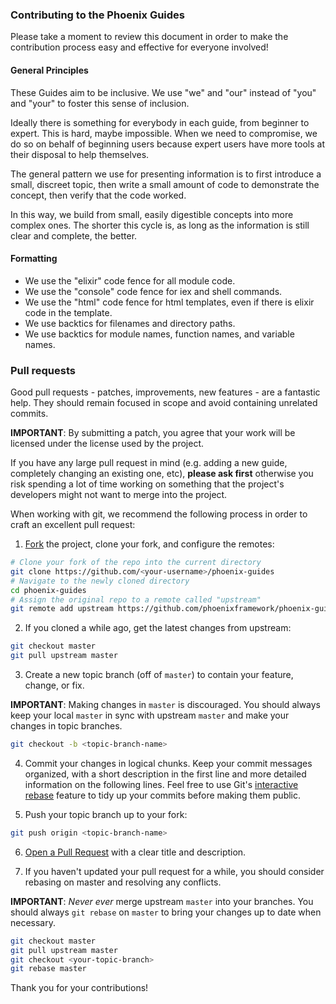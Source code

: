 ### Contributing to the Phoenix Guides

Please take a moment to review this document in order to make the contribution
process easy and effective for everyone involved!

#### General Principles

These Guides aim to be inclusive. We use "we" and "our" instead of "you" and
"your" to foster this sense of inclusion.

Ideally there is something for everybody in each guide, from beginner to expert.
This is hard, maybe impossible. When we need to compromise, we do so on behalf
of beginning users because expert users have more tools at their disposal to
help themselves.

The general pattern we use for presenting information is to first introduce a
small, discreet topic, then write a small amount of code to demonstrate the
concept, then verify that the code worked.

In this way, we build from small, easily digestible concepts into more complex
ones. The shorter this cycle is, as long as the information is still clear and
complete, the better.


#### Formatting

- We use the "elixir" code fence for all module code.
- We use the "console" code fence for iex and shell commands.
- We use the "html" code fence for html templates, even if there is elixir code
  in the template.
- We use backtics for filenames and directory paths.
- We use backtics for module names, function names, and variable names.

### Pull requests

Good pull requests - patches, improvements, new features - are a fantastic
help. They should remain focused in scope and avoid containing unrelated
commits.

**IMPORTANT**: By submitting a patch, you agree that your work will be
licensed under the license used by the project.

If you have any large pull request in mind (e.g. adding a new guide,
completely changing an existing one, etc), **please ask first** otherwise
you risk spending a lot of time working on something that the project's
developers might not want to merge into the project.

When working with git, we recommend the following process in order to
craft an excellent pull request:

1. [Fork](http://help.github.com/fork-a-repo/) the project, clone your fork,
and configure the remotes:

```bash
# Clone your fork of the repo into the current directory
git clone https://github.com/<your-username>/phoenix-guides
# Navigate to the newly cloned directory
cd phoenix-guides
# Assign the original repo to a remote called "upstream"
git remote add upstream https://github.com/phoenixframework/phoenix-guides
```

2. If you cloned a while ago, get the latest changes from upstream:

```bash
git checkout master
git pull upstream master
```

3. Create a new topic branch (off of `master`) to contain your feature, change,
or fix.

**IMPORTANT**: Making changes in `master` is discouraged. You should always
keep your local `master` in sync with upstream `master` and make your
changes in topic branches.

```bash
git checkout -b <topic-branch-name>
```

4. Commit your changes in logical chunks. Keep your commit messages organized,
with a short description in the first line and more detailed information on
the following lines. Feel free to use Git's
[interactive rebase](https://help.github.com/articles/interactive-rebase)
feature to tidy up your commits before making them public.

5. Push your topic branch up to your fork:

```bash
git push origin <topic-branch-name>
```

6. [Open a Pull Request](https://help.github.com/articles/using-pull-requests/)
with a clear title and description.

7. If you haven't updated your pull request for a while, you should consider
rebasing on master and resolving any conflicts.

**IMPORTANT**: _Never ever_ merge upstream `master` into your branches. You
should always `git rebase` on `master` to bring your changes up to date when
necessary.

```bash
git checkout master
git pull upstream master
git checkout <your-topic-branch>
git rebase master
```

Thank you for your contributions!
